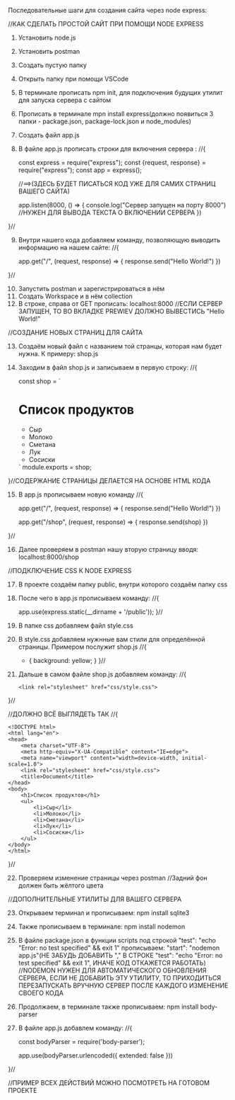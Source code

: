Последовательные шаги для создания сайта через node express:

//КАК СДЕЛАТЬ ПРОСТОЙ САЙТ ПРИ ПОМОЩИ NODE EXPRESS

1. Установить node.js
2. Установить postman
3. Создать пустую папку
4. Открыть папку при помощи VSCode
5. В терминале прописать npm init, для подключения будущих утилит для запуска сервера с сайтом
6. Прописать в терминале mpn install express(должно появиться 3 папки - package.json, package-lock.json и node_modules)
7. Создать файл app.js
8. В файле app.js прописать строки для включения сервера : //{
    
    const express = require("express");
    const {request, response} = require("express");
    const app = express();


    //==>(ЗДЕСЬ БУДЕТ ПИСАТЬСЯ КОД УЖЕ ДЛЯ САМИХ СТРАНИЦ ВАШЕГО САЙТА)


    app.listen(8000, () => {
    console.log("Сервер запущен на порту 8000") //НУЖЕН ДЛЯ ВЫВОДА ТЕКСТА О ВКЛЮЧЕНИИ СЕРВЕРА
})


}//

9. Внутри нашего кода добавляем команду, позволяющую выводить информацию на нашем сайте: //{

    app.get("/", (request, response) => {
        response.send("Hello World!") 
    })

}//

10. Запустить postman и зарегистрироваться в нём
11. Создать Workspace и в нём collection
12. В строке, справа от GET прописать: localhost:8000 //ЕСЛИ СЕРВЕР ЗАПУЩЕН, ТО ВО ВКЛАДКЕ PREWIEV ДОЛЖНО ВЫВЕСТИСЬ "Hello World!"

//СОЗДАНИЕ НОВЫХ СТРАНИЦ ДЛЯ САЙТА

13. Создаём новый файл с названием той странцы, которая нам будет нужна. К примеру: shop.js
14. Заходим в файл shop.js и записываем в первую строку: //{

    const shop = `
        <!DOCTYPE html>
    <html lang="en">
    <head>
        <meta charset="UTF-8">
        <meta http-equiv="X-UA-Compatible" content="IE=edge">
        <meta name="viewport" content="width=device-width, initial-scale=1.0">
        <title>Document</title>
    </head>
    <body>
        <h1>Список продуктов</h1>
        <ul>
            <li>Сыр</li>
            <li>Молоко</li>
            <li>Сметана</li>
            <li>Лук</li>
            <li>Сосиски</li>
        </ul>
    </body>
    </html>
    `
    module.exports = shop;


}//СОДЕРЖАНИЕ СТРАНИЦЫ ДЕЛАЕТСЯ НА ОСНОВЕ HTML КОДА

15. В app.js прописываем новую команду //{

     app.get("/", (request, response) => {
        response.send("Hello World!") 
    })

    app.get("/shop", (request, response) => {
        response.send(shop)
    })


}//

16. Далее проверяем в postman нашу вторую страницу вводя: localhost:8000/shop

//ПОДКЛЮЧЕНИЕ CSS К NODE EXPRESS

17. В проекте создаём папку public, внутри которого создаём папку css
18. После чего в app.js прописываем команду: //{

    app.use(express.static(__dirname + '/public'));
}//

19. В папке css добавляем файл style.css
20. В style.css добавляем нужнные вам стили для определённой страницы. Примером послужит shop.js //{

    * {
        background: yellow;
    }
}//

21. Дальше в самом файле shop.js добавляем команду: //{

        <link rel="stylesheet" href="css/style.css">


}//

//ДОЛЖНО ВСЁ ВЫГЛЯДЕТЬ ТАК //{

    <!DOCTYPE html>
    <html lang="en">
    <head>
        <meta charset="UTF-8">
        <meta http-equiv="X-UA-Compatible" content="IE=edge">
        <meta name="viewport" content="width=device-width, initial-scale=1.0">
        <link rel="stylesheet" href="css/style.css">
        <title>Document</title>
    </head>
    <body>
        <h1>Список продуктов</h1>
        <ul>
            <li>Сыр</li>
            <li>Молоко</li>
            <li>Сметана</li>
            <li>Лук</li>
            <li>Сосиски</li>
        </ul>
    </body>
    </html>


}//

22. Проверяем изменение страницы через postman //Задний фон должен быть жёлтого цвета

//ДОПОЛНИТЕЛЬНЫЕ УТИЛИТЫ ДЛЯ ВАШЕГО СЕРВЕРА

23. Открываем терминал и прописываем: npm install sqlite3
24. Также прописываем в терминале: npm install nodemon
25. В файле package.json в функции scripts под строкой "test": "echo \"Error: no test specified\" && exit 1" прописываем: "start": "nodemon app.js"(НЕ ЗАБУДЬ ДОБАВИТЬ "," В СТРОКЕ "test": "echo \"Error: no test specified\" && exit 1", ИНАЧЕ КОД ОТКАЖЕТСЯ РАБОТАТЬ)
//NODEMON НУЖЕН ДЛЯ АВТОМАТИЧЕСКОГО ОБНОВЛЕНИЯ СЕРВЕРА, ЕСЛИ НЕ ДОБАВИТЬ ЭТУ УТИЛИТУ, ТО ПРИХОДИТЬСЯ ПЕРЕЗАПУСКАТЬ ВРУЧНУЮ СЕРВЕР ПОСЛЕ КАЖДОГО ИЗМЕНЕНИЕ СВОЕГО КОДА
26. Продолжаем, в терминале также прописываем: npm install body-parser
27. В файле app.js добавлем команду: //{

    const bodyParser = require('body-parser');


    app.use(bodyParser.urlencoded({ extended: false }))


}//

//ПРИМЕР ВСЕХ ДЕЙСТВИЙ МОЖНО ПОСМОТРЕТЬ НА ГОТОВОМ ПРОЕКТЕ